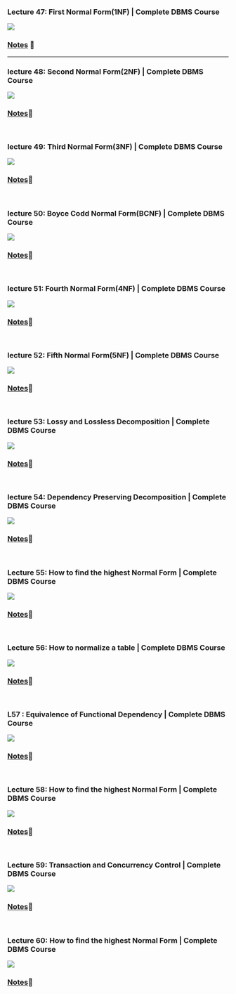 <h3>Lecture 47: First Normal Form(1NF) | Complete DBMS Course </h3>
<a href="https://youtu.be/polASaSENwE?feature=shared"><img src="https://github.com/user-attachments/assets/b4175347-cdf2-47a9-88fb-080a543f2e95"></a>
<br/>
<h3><a href="https://drive.google.com/file/d/1_yG_SW7zqSSGHDR8GyUpPEjwCI-NohXh/view?pli=1">Notes</a> 🚀 </h3>
<hr/>
<h3>lecture 48: Second Normal Form(2NF) | Complete DBMS Course</h3>
<a href="https://youtu.be/pxyM120Kpis?feature=shared"><img src="https://github.com/user-attachments/assets/e1171593-8f89-45b7-955d-6778a773e0dd"</a>
<br/>
<h3><a href="https://drive.google.com/file/d/1EQ5iDhjqwTNeRm27HuaQ3B1c7_CEC1g_/view?usp=sharing">Notes</a>🚀</h3>
<br/>
<h3>lecture 49: Third Normal Form(3NF) | Complete DBMS Course</h3>
<a href="https://youtu.be/32mxcU7CCCY?feature=shared"><img src="https://github.com/user-attachments/assets/858de0c6-7425-4bc6-a6bc-1e7b76663d6c"/></a>
<br/>
<h3><a href="https://drive.google.com/file/d/169cAF_VOGr6ZIvggQk-aKtmEBHs7J8Ov/view?usp=sharing">Notes</a>🚀</h3>
<br/>
<h3>lecture 50: Boyce Codd Normal Form(BCNF) | Complete DBMS Course</h3>
<a href="https://youtu.be/IovYHatk34c?feature=shared"><img src="https://github.com/user-attachments/assets/884954f8-d6d9-46e7-ae61-9201085477d7"/></a>
<br/>
<h3><a href="https://drive.google.com/drive/folders/1MmFxmpfWWUFEuZZsWAS_IjfoR5r4XA3Wg">Notes</a>🚀</h3>
<br/>

<h3>lecture 51: Fourth Normal Form(4NF) | Complete DBMS Course </h3>
<a href="https://youtu.be/uaqGSy-lhX4?feature=shared"><img src="https://github.com/user-attachments/assets/f5c5a12b-10c3-4293-9e90-ab075f2291ae"/></a>
<br/>
<h3><a href="https://drive.google.com/drive/folders/1URziOOUkWYrrHIESv4UcKiExGp0xhZY9?usp=sharing">Notes</a>🚀</h3>
<br/>

<h3>lecture 52: Fifth Normal Form(5NF) | Complete DBMS Course </h3>
<a href="https://youtu.be/lHzdUY1xFyk?feature=shared"><img src="https://github.com/user-attachments/assets/d889de7b-a24c-4ee6-b8ca-51b198da7fcd"/>
</a>
<br/>
<h3><a href="https://drive.google.com/drive/folders/1HwBIMgjuWWwlIERczYJtzRVfm2w3LAPn?usp=sharing">Notes</a>🚀</h3>
<br/>

<h3>lecture 53: Lossy and Lossless Decomposition | Complete DBMS Course </h3>
<a href="https://youtu.be/5Lsx6uNGnEg?feature=shared"><img src="https://github.com/user-attachments/assets/a37148b3-0a99-40a8-800b-f0dbe8061277"/></a>
<br/>
<h3><a href="https://drive.google.com/drive/folders/1bJUwdUIiuIkzkC7cUBl7spnGCT-9Lyko?usp=sharing">Notes</a>🚀</h3>
<br/>

<h3>lecture 54: Dependency Preserving Decomposition | Complete DBMS Course </h3>
<a href="https://youtu.be/5Lsx6uNGnEg?feature=shared"><img src="https://github.com/user-attachments/assets/5fe5f7c4-8fef-42c0-89c7-b17ce0e06ac0"/></a>
<br/>
<h3><a href="https://drive.google.com/drive/folders/1qS-nzcB9008xqVCLTY8ztPAMibIevpnP?usp=sharing">Notes</a>🚀</h3>
<br/>

<h3>Lecture 55: How to find the highest Normal Form | Complete DBMS Course</h3>
<a href="https://youtu.be/YLZQRf5vtC8?si=TAJ_3FpaAZBRaKPj"><img src="https://github.com/user-attachments/assets/38bf05f9-d16e-4a71-b4af-05b56424eaf6"/></a>
<br/>
<h3><a href="https://drive.google.com/file/d/1Bv1aiHYJS7RbJeAByu-1S8zf_UDJH5ra/view">Notes</a>🚀</h3>
<br/>

<h3>Lecture 56: How to normalize a table | Complete DBMS Course</h3>
<a href="https://youtu.be/-59LdeL22uk?si=wmQNJeXDpUxxKwbv"><img src="https://github.com/user-attachments/assets/fb505ed9-12f5-4d67-8160-87fb94a5da84"/></a>
<br/>
<h3><a href="https://drive.google.com/file/d/1YoM1I3Slc5JCFZUA3Q3fe93q4wAY4RgO/view">Notes</a>🚀</h3>
<br/>

<h3>L57 : Equivalence of Functional Dependency | Complete DBMS Course</h3>
<a href="https://youtu.be/fJmVbpml26Y?si=-dNS8_90bJ8tfD2k"><img src="https://github.com/user-attachments/assets/edf85e4c-30bb-44c3-8474-442050df76ef"/></a>
<br/>
<h3><a href="https://drive.google.com/file/d/1LWM6uD3goJyxvMvWhw6z3RqM7Vcjgc_N/view">Notes</a>🚀</h3>
<br/>

<h3>Lecture 58: How to find the highest Normal Form | Complete DBMS Course</h3>
<a href="https://youtu.be/hPVcgn9IbyE?si=XY0b3lCGKLtrQWRQ"><img src="https://github.com/user-attachments/assets/de6008df-1387-4400-882a-891ab23da271"/></a>
<br/>
<h3><a href="https://drive.google.com/file/d/1G8D-c4Nucrj1oMpCKOWx5Gw51A_jTVI1/view">Notes</a>🚀</h3>
<br/>

<h3>Lecture 59: Transaction and Concurrency Control | Complete DBMS Course</h3>
<a href="https://youtu.be/jj0wNVZFrjc?si=8tF2xVZbQnFySx_i"><img src="https://github.com/user-attachments/assets/2ffcc67a-cf26-4de6-8f5f-0b9c46a0551a"/></a>
<br/>
<h3><a href="https://drive.google.com/drive/folders/1AA8f1iYXv3toOEX7hvypWXVMt0ubjDxe">Notes</a>🚀</h3>
<br/>

<h3>Lecture 60: How to find the highest Normal Form | Complete DBMS Course</h3>
<a href="https://youtu.be/V-1lY1JWhcY?si=PNxuczrANs5j_jHq"><img src="https://github.com/user-attachments/assets/c706167f-a577-4cf1-bbf1-005e45afde30"/></a>
<br/>
<h3><a href="https://drive.google.com/drive/folders/1-D_My9AA6D2m3otA7gMrCRgJoQvvt2DW">Notes</a>🚀</h3>
<br/>

